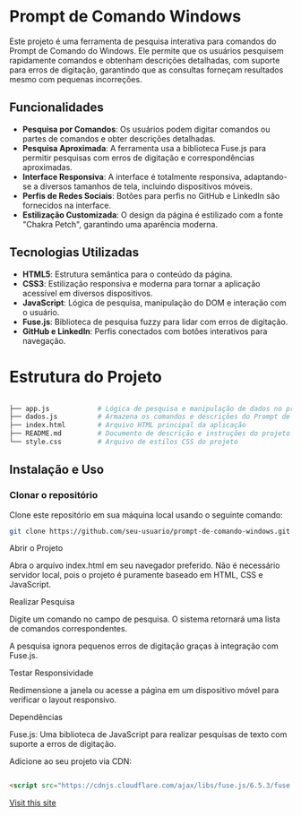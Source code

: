 # Prompt de Comando Windows

Este projeto é uma ferramenta de pesquisa interativa para comandos do Prompt de Comando do Windows. Ele permite que os usuários pesquisem rapidamente comandos e obtenham descrições detalhadas, com suporte para erros de digitação, garantindo que as consultas forneçam resultados mesmo com pequenas incorreções.

## Funcionalidades

- **Pesquisa por Comandos**: Os usuários podem digitar comandos ou partes de comandos e obter descrições detalhadas.
- **Pesquisa Aproximada**: A ferramenta usa a biblioteca Fuse.js para permitir pesquisas com erros de digitação e correspondências aproximadas.
- **Interface Responsiva**: A interface é totalmente responsiva, adaptando-se a diversos tamanhos de tela, incluindo dispositivos móveis.
- **Perfis de Redes Sociais**: Botões para perfis no GitHub e LinkedIn são fornecidos na interface.
- **Estilização Customizada**: O design da página é estilizado com a fonte "Chakra Petch", garantindo uma aparência moderna.

## Tecnologias Utilizadas

- **HTML5**: Estrutura semântica para o conteúdo da página.
- **CSS3**: Estilização responsiva e moderna para tornar a aplicação acessível em diversos dispositivos.
- **JavaScript**: Lógica de pesquisa, manipulação do DOM e interação com o usuário.
- **Fuse.js**: Biblioteca de pesquisa fuzzy para lidar com erros de digitação.
- **GitHub e LinkedIn**: Perfis conectados com botões interativos para navegação.

# Estrutura do Projeto

```bash

├── app.js            # Lógica de pesquisa e manipulação de dados no projeto
├── dados.js          # Armazena os comandos e descrições do Prompt de Comando
├── index.html        # Arquivo HTML principal da aplicação
├── README.md         # Documento de descrição e instruções do projeto
└── style.css         # Arquivo de estilos CSS do projeto

```

## Instalação e Uso

### Clonar o repositório
Clone este repositório em sua máquina local usando o seguinte comando:
```bash
git clone https://github.com/seu-usuario/prompt-de-comando-windows.git

```

Abrir o Projeto

Abra o arquivo index.html em seu navegador preferido. Não é necessário servidor local, pois o projeto é puramente baseado em HTML, CSS e JavaScript.

Realizar Pesquisa

Digite um comando no campo de pesquisa. O sistema retornará uma lista de comandos correspondentes.

A pesquisa ignora pequenos erros de digitação graças à integração com Fuse.js.

Testar Responsividade

Redimensione a janela ou acesse a página em um dispositivo móvel para verificar o layout responsivo.

Dependências

Fuse.js: Uma biblioteca de JavaScript para realizar pesquisas de texto com suporte a erros de digitação.

Adicione ao seu projeto via CDN:

```html

<script src="https://cdnjs.cloudflare.com/ajax/libs/fuse.js/6.5.3/fuse.min.js"></script>

```
<a href="https://prompt-comando.vercel.app/" target="_blank">Visit this site</a>
